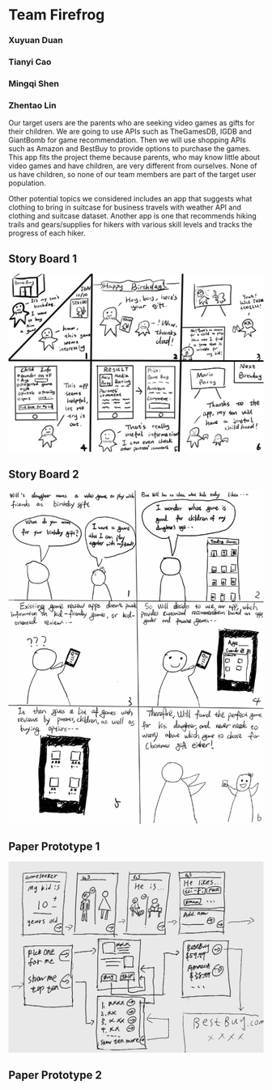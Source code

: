 # Team Firefrog
### Xuyuan Duan
### Tianyi Cao
### Mingqi Shen
### Zhentao Lin  

Our target users are the parents who are seeking video games as gifts for their children. We are going to use APIs such as TheGamesDB, IGDB and GiantBomb for game recommendation. Then we will use shopping APIs such as Amazon and BestBuy to provide options to purchase the games. This app fits the project theme because parents, who may know little about video games and have children, are very different from ourselves. None of us have children, so none of our team members are part of the target user population.
	
Other potential topics we considered includes an app that suggests what clothing to bring in suitcase for business travels with weather API and clothing and suitcase dataset. Another app is one that recommends hiking trails and gears/supplies for hikers with various skill levels and tracks the progress of each hiker.

## Story Board 1
![alt text](https://github.com/mis046/COGS121_SP19_MS-ZL-TC-XD/blob/master/ms1_src/sb01.JPG)

## Story Board 2
![alt text](https://github.com/mis046/COGS121_SP19_MS-ZL-TC-XD/blob/master/ms1_src/sb02.JPG)


## Paper Prototype 1
![alt text](https://github.com/mis046/COGS121_SP19_MS-ZL-TC-XD/blob/master/ms1_src/pp01.PNG)

## Paper Prototype 2
